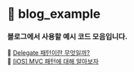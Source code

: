 # 📁 blog_example
### 블로그에서 사용할 예시 코드 모음입니다.
🔗 [Delegate 패턴이란 무엇일까?](https://velog.io/@zooneon/Delegate-%ED%8C%A8%ED%84%B4%EC%9D%B4%EB%9E%80-%EB%AC%B4%EC%97%87%EC%9D%BC%EA%B9%8C)
<br/>
🔗 [[iOS] MVC 패턴에 대해 알아보자](https://velog.io/@zooneon/iOS-MVC-%ED%8C%A8%ED%84%B4%EC%97%90-%EB%8C%80%ED%95%B4-%EC%95%8C%EC%95%84%EB%B3%B4%EC%9E%90)
